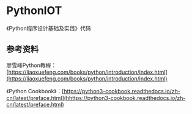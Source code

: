 # PythonIOT
《Python程序设计基础及实践》代码

## 参考资料

廖雪峰Python教程：[https://liaoxuefeng.com/books/python/introduction/index.html](https://liaoxuefeng.com/books/python/introduction/index.html)

《Python Cookbook》：[https://python3-cookbook.readthedocs.io/zh-cn/latest/preface.html](hhttps://python3-cookbook.readthedocs.io/zh-cn/latest/preface.html)